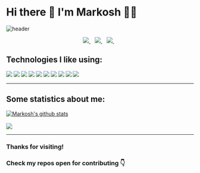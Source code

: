 # Hi there 👋 I'm Markosh 👨‍💻

![header](https://capsule-render.vercel.app/api?text=.&fontColor=ffffff&fontSize=40&fontAlign=40&height=250&section=head&color=gradient)

<p align='center'>  
  <a href="https://www.linkedin.com/in/markoshkarki/">
    <img src="https://img.shields.io/badge/linkedin-%230077B5.svg?&style=for-the-badge&logo=linkedin&logoColor=white" />
  </a>&nbsp;&nbsp;
  <a href="https://instagram.com/thisismarkoshkarki">
    <img src="https://img.shields.io/badge/instagram-%23E4405F.svg?&style=for-the-badge&logo=instagram&logoColor=white" />        
  </a>&nbsp;&nbsp;
  <a href="https://twitter.com/iammarkosh">
    <img src="https://img.shields.io/badge/twitter-%231DA1F2.svg?&style=for-the-badge&logo=twitter&logoColor=white" />        
  </a>&nbsp;&nbsp;
  
</p>

## Technologies I like using:

![](https://img.shields.io/badge/Python-3776AB?style=for-the-badge&logo=python&logoColor=white)
![](https://img.shields.io/badge/PostgreSQL-316192?style=for-the-badge&logo=postgresql&logoColor=white)
![](https://img.shields.io/badge/MongoDB-4EA94B?style=for-the-badge&logo=mongodb&logoColor=white)
![](https://img.shields.io/badge/Amazon_AWS-232F3E?style=for-the-badge&logo=amazon-aws&logoColor=white)
![](https://img.shields.io/badge/microsoft%20azure-0089D6?style=for-the-badge&logo=microsoft-azure&logoColor=white)
![](https://img.shields.io/badge/Django-092E20?style=for-the-badge&logo=django&logoColor=white)
![](https://img.shields.io/badge/Flask-000000?style=for-the-badge&logo=flask&logoColor=white)
![](https://img.shields.io/badge/Docker-2CA5E0?style=for-the-badge&logo=docker&logoColor=white)
![](https://img.shields.io/badge/Git-F05032?style=for-the-badge&logo=git&logoColor=white)
![](https://img.shields.io/badge/React-Blue?&style=for-the-badge&logo=react&logoColor=white&labelColor=blue&color=blue)
<!-- ![](https://img.shields.io/badge/fastapi-109989?style=for-the-badge&logo=FASTAPI&logoColor=white) -->

___

## Some statistics about me:

<a href="http://markoshkarki.com.np">
  <img align="center" src="https://github-readme-stats.vercel.app/api?username=markoshkarki&show_icons=true&theme=merko" alt="Markosh's github stats" />
</a>
<br><br>
<a href="http://markoshkarki.com.np">
  <img align="center" src="https://github-readme-stats.vercel.app/api/top-langs/?username=markoshkarki&theme=dark" />
</a>

___

### Thanks for visiting!
### Check my repos open for contributing 👇 


<!---
markoshkarki/markoshkarki is a ✨ special ✨ repository because its `README.md` (this file) appears on your GitHub profile.
You can click the Preview link to take a look at your changes.
--->
